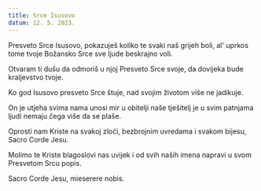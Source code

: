 ```yaml
---
title: Srce Isusovo
datum: 12. 5. 2023.
---
```

Presveto Srce Isusovo,
pokazuješ koliko te svaki naš grijeh boli,
al' uprkos tome tvoje Božansko Srce
sve ljude beskrajno voli.

Otvaram ti dušu
da odmoriš u njoj
Presveto Srce svoje,
da dovijeka bude kraljevstvo tvoje.

Ko god Isusovo presveto Srce štuje,
nad svojim životom više ne jadikuje.

On je utjeha svima nama
unosi mir u obitelji naše
tješitelj je u svim patnjama
ljudi nemaju čega više da se plaše.

Oprosti nam Kriste
na svakoj zloći, bezbrojnim uvredama
i svakom bijesu,
Sacro Corde Jesu.

Molimo te Kriste blagoslovi nas uvijek
i od svih naših imena
napravi u svom Presvetom Srcu popis.

Sacro Corde Jesu, mieserere nobis.